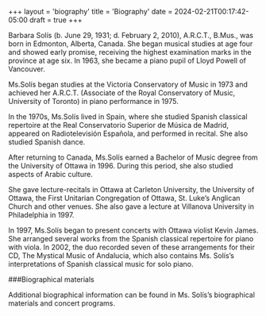 +++
layout = 'biography'
title = 'Biography'
date = 2024-02-21T00:17:42-05:00
draft = true
+++

Barbara Solís (b. June 29, 1931; d. February 2, 2010), A.R.C.T., B.Mus., was born in Edmonton, Alberta, Canada. She began musical studies at age four and showed early promise, receiving the highest examination marks in the province at age six. In 1963, she became a piano pupil of Lloyd Powell of Vancouver.

Ms.Solís began studies at the Victoria Conservatory of Music in 1973 and achieved her A.R.C.T. (Associate of the Royal Conservatory of Music, University of Toronto) in piano performance in 1975.

In the 1970s, Ms.Solís lived in Spain, where she studied Spanish classical repertoire at the Real Conservatorio Superior de Música de Madrid, appeared on Radiotelevisión Española, and performed in recital. She also studied Spanish dance.

After returning to Canada, Ms.Solís earned a Bachelor of Music degree from the University of Ottawa in 1996. During this period, she also studied aspects of Arabic culture.

She gave lecture-recitals in Ottawa at Carleton University, the University of Ottawa, the First Unitarian Congregation of Ottawa, St. Luke’s Anglican Church and other venues. She also gave a lecture at Villanova University in Philadelphia in 1997.

In 1997, Ms.Solís began to present concerts with Ottawa violist Kevin James. She arranged several works from the Spanish classical repertoire for piano with viola. In 2002, the duo recorded seven of these arrangements for their CD, The Mystical Music of Andalucia, which also contains Ms. Solís’s interpretations of Spanish classical music for solo piano.

###Biographical materials

Additional biographical information can be found in Ms. Solís’s biographical materials and concert programs.
